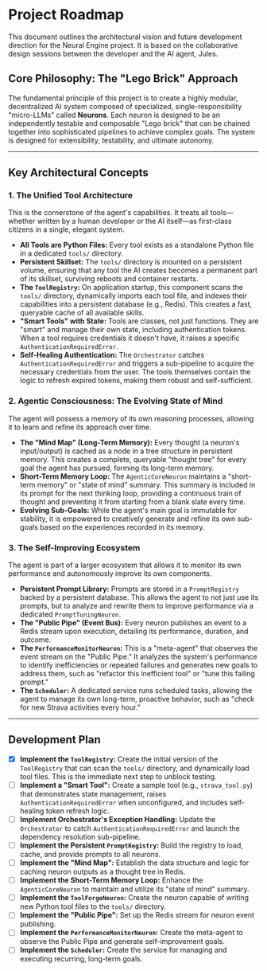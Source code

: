 # Project Roadmap

This document outlines the architectural vision and future development direction for the Neural Engine project. It is based on the collaborative design sessions between the developer and the AI agent, Jules.

## Core Philosophy: The "Lego Brick" Approach

The fundamental principle of this project is to create a highly modular, decentralized AI system composed of specialized, single-responsibility "micro-LLMs" called **Neurons**. Each neuron is designed to be an independently testable and composable "Lego brick" that can be chained together into sophisticated pipelines to achieve complex goals. The system is designed for extensibility, testability, and ultimate autonomy.

---

## Key Architectural Concepts

### 1. The Unified Tool Architecture

This is the cornerstone of the agent's capabilities. It treats all tools—whether written by a human developer or the AI itself—as first-class citizens in a single, elegant system.

-   **All Tools are Python Files:** Every tool exists as a standalone Python file in a dedicated `tools/` directory.
-   **Persistent Skillset:** The `tools/` directory is mounted on a persistent volume, ensuring that any tool the AI creates becomes a permanent part of its skillset, surviving reboots and container restarts.
-   **The `ToolRegistry`:** On application startup, this component scans the `tools/` directory, dynamically imports each tool file, and indexes their capabilities into a persistent database (e.g., Redis). This creates a fast, queryable cache of all available skills.
-   **"Smart Tools" with State:** Tools are classes, not just functions. They are "smart" and manage their own state, including authentication tokens. When a tool requires credentials it doesn't have, it raises a specific `AuthenticationRequiredError`.
-   **Self-Healing Authentication:** The `Orchestrator` catches `AuthenticationRequiredError` and triggers a sub-pipeline to acquire the necessary credentials from the user. The tools themselves contain the logic to refresh expired tokens, making them robust and self-sufficient.

### 2. Agentic Consciousness: The Evolving State of Mind

The agent will possess a memory of its own reasoning processes, allowing it to learn and refine its approach over time.

-   **The "Mind Map" (Long-Term Memory):** Every thought (a neuron's input/output) is cached as a node in a tree structure in persistent memory. This creates a complete, queryable "thought tree" for every goal the agent has pursued, forming its long-term memory.
-   **Short-Term Memory Loop:** The `AgenticCoreNeuron` maintains a "short-term memory" or "state of mind" summary. This summary is included in its prompt for the next thinking loop, providing a continuous train of thought and preventing it from starting from a blank slate every time.
-   **Evolving Sub-Goals:** While the agent's main goal is immutable for stability, it is empowered to creatively generate and refine its own sub-goals based on the experiences recorded in its memory.

### 3. The Self-Improving Ecosystem

The agent is part of a larger ecosystem that allows it to monitor its own performance and autonomously improve its own components.

-   **Persistent Prompt Library:** Prompts are stored in a `PromptRegistry` backed by a persistent database. This allows the agent to not just use its prompts, but to analyze and rewrite them to improve performance via a dedicated `PromptTuningNeuron`.
-   **The "Public Pipe" (Event Bus):** Every neuron publishes an event to a Redis stream upon execution, detailing its performance, duration, and outcome.
-   **The `PerformanceMonitorNeuron`:** This is a "meta-agent" that observes the event stream on the "Public Pipe." It analyzes the system's performance to identify inefficiencies or repeated failures and generates new goals to address them, such as "refactor this inefficient tool" or "tune this failing prompt."
-   **The `Scheduler`:** A dedicated service runs scheduled tasks, allowing the agent to manage its own long-term, proactive behavior, such as "check for new Strava activities every hour."

---

## Development Plan

-   [x] **Implement the `ToolRegistry`:** Create the initial version of the `ToolRegistry` that can scan the `tools/` directory, and dynamically load tool files. This is the immediate next step to unblock testing.
-   [ ] **Implement a "Smart Tool":** Create a sample tool (e.g., `strava_tool.py`) that demonstrates state management, raises `AuthenticationRequiredError` when unconfigured, and includes self-healing token refresh logic.
-   [ ] **Implement Orchestrator's Exception Handling:** Update the `Orchestrator` to catch `AuthenticationRequiredError` and launch the dependency resolution sub-pipeline.
-   [ ] **Implement the Persistent `PromptRegistry`:** Build the registry to load, cache, and provide prompts to all neurons.
-   [ ] **Implement the "Mind Map":** Establish the data structure and logic for caching neuron outputs as a thought tree in Redis.
-   [ ] **Implement the Short-Term Memory Loop:** Enhance the `AgenticCoreNeuron` to maintain and utilize its "state of mind" summary.
-   [ ] **Implement the `ToolForgeNeuron`:** Create the neuron capable of writing new Python tool files to the `tools/` directory.
-   [ ] **Implement the "Public Pipe":** Set up the Redis stream for neuron event publishing.
-   [ ] **Implement the `PerformanceMonitorNeuron`:** Create the meta-agent to observe the Public Pipe and generate self-improvement goals.
-   [ ] **Implement the `Scheduler`:** Create the service for managing and executing recurring, long-term goals.
